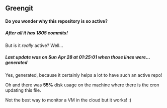 ## Greengit

#### Do you wonder why this repository is so active?

##### After all it has 1805 commits!

But is it *really* active? Well...

##### Last update was on Sun Apr 28 at 01:25:01 when those lines were... generated

Yes, generated, because it certainly helps a lot to have such an active repo!

Oh and there was **55%** disk usage on the machine
where there is the cron updating this file.

Not the best way to monitor a VM in the cloud but it works! :)
